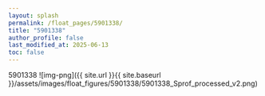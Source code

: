 ```yaml
---
layout: splash
permalink: /float_pages/5901338/
title: "5901338"
author_profile: false
last_modified_at: 2025-06-13
toc: false
---
```

 
5901338
![img-png]({{ site.url }}{{ site.baseurl }}/assets/images/float_figures/5901338/5901338_Sprof_processed_v2.png)